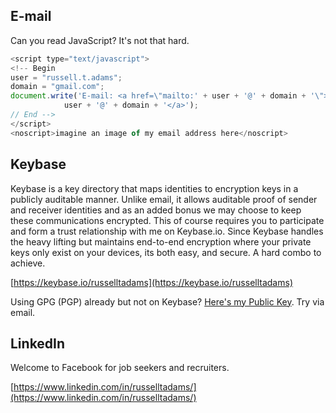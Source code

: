 ## E-mail

Can you read JavaScript? It's not that hard.   

```javascript
<script type="text/javascript">
<!-- Begin
user = "russell.t.adams";
domain = "gmail.com";
document.write('E-mail: <a href=\"mailto:' + user + '@' + domain + '\">' +
			user + '@' + domain + '</a>');
// End -->
</script>
<noscript>imagine an image of my email address here</noscript>
```

## Keybase

Keybase is a key directory that maps identities to encryption keys in a publicly auditable manner. Unlike email, it allows auditable proof of sender and receiver identities and as an added bonus we may choose to keep these communications encrypted. This of course requires you to participate and form a trust relationship with me on Keybase.io. Since Keybase handles the heavy lifting but maintains end-to-end encryption where your private keys only exist on your devices, its both easy, and secure. A hard combo to achieve.

[https://keybase.io/russelltadams](https://keybase.io/russelltadams)

Using GPG (PGP) already but not on Keybase?
[Here's my Public Key](https://keybase.io/russelltadams/pgp_keys.asc?fingerprint=7c0c5efed074e599961b6b794847347389994e61). Try via email.

## LinkedIn

Welcome to Facebook for job seekers and recruiters.

[https://www.linkedin.com/in/russelltadams/](https://www.linkedin.com/in/russelltadams/)
